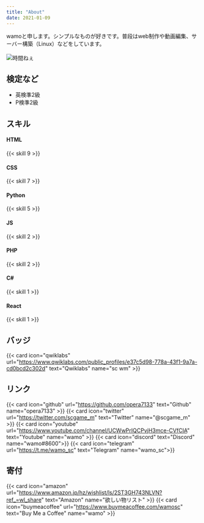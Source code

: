 ```yaml
---
title: "About" 
date: 2021-01-09 
---
```


wamoと申します。シンプルなものが好きです。普段はweb制作や動画編集、サーバー構築（Linux）などをしています。  
&nbsp;  
![時間ねぇ](https://user-images.githubusercontent.com/39876629/87847438-4eb0e980-c913-11ea-9916-180535186a13.png)

## 検定など
* 英検準2級
* P検準2級

## スキル

#### HTML
{{< skill 9 >}}
#### CSS
{{< skill 7 >}}
#### Python
{{< skill 5 >}}
#### JS
{{< skill 2 >}}
#### PHP
{{< skill 2 >}}
#### C#
{{< skill 1 >}}
#### React
{{< skill 1 >}}

## バッジ
{{< card icon="qwiklabs" url="https://www.qwiklabs.com/public_profiles/e37c5d98-778a-43f1-9a7a-cd0bcd2c302d" text="Qwiklabs" name="sc wm" >}}

## リンク

{{< card icon="github" url="https://github.com/opera7133" text="Github" name="opera7133" >}}
{{< card icon="twitter" url="https://twitter.com/scgame_m" text="Twitter" name="@scgame_m" >}}
{{< card icon="youtube" url="https://www.youtube.com/channel/UCWwPrIQCPvjH3mce-CVfCIA" text="Youtube" name="wamo" >}}
{{< card icon="discord" text="Discord" name="wamo#8600">}}
{{< card icon="telegram" url="https://t.me/wamo_sc" text="Telegram" name="wamo_sc">}}

## 寄付

{{< card icon="amazon" url="https://www.amazon.jp/hz/wishlist/ls/2ST3GH743NLVN?ref_=wl_share" text="Amazon" name="欲しい物リスト" >}}
{{< card icon="buymeacoffee" url="https://www.buymeacoffee.com/wamosc" text="Buy Me a Coffee" name="wamo" >}}
